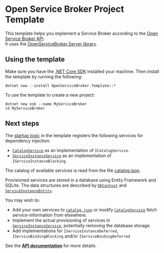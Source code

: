 # Open Service Broker Project Template

This template helps you implement a Service Broker according to the [Open Service Broker API](https://www.openservicebrokerapi.org/).  
It uses the [OpenServiceBroker.Server library](https://github.com/TypedRest/OpenServiceBroker#server-library).

## Using the template

Make sure you have the [.NET Core SDK](https://www.microsoft.com/net/download) installed your machine. Then install the template by running the following:

    dotnet new --install OpenServiceBroker.Template::*

To use the template to create a new project:

    dotnet new osb --name MyServiceBroker
    cd MyServiceBroker

## Next steps

The [startup logic](content/Startup.cs) in the template registers the following services for dependency injection:

- [`CatalogService`](content/CatalogService.cs) as an implementation of `ICatalogService`.
- [`ServiceInstanceService`](content/ServiceInstanceService.cs) as an implementation of `IServiceInstanceBlocking`.

The catalog of available services is read from the file [catalog.json](content/catalog.json).

Provisioned services are stored in a database using Entity Framework and SQLite. The data structures are described by [`DbContext`](content/DbContext.cs) and [`ServiceInstanceEntity`](content/ServiceInstanceEntity.cs).

You may wish to:

- Add your own services to [`catalog.json`](content/catalog.json) or modify [`CatalogService`](content/CatalogService.cs) fetch service-information from elsewhere.
- Implement the actual provisioning of services in [`ServiceInstanceService`](content/ServiceInstanceService.cs), potentially removing the database storage.
- Add implementations for `IServiceInstanceDeferred`, `IServiceBindingBlocking` and/or `IServiceBindingDeferred`

See the **[API documentation](https://openservicebroker.typedrest.net/)** for more details.
